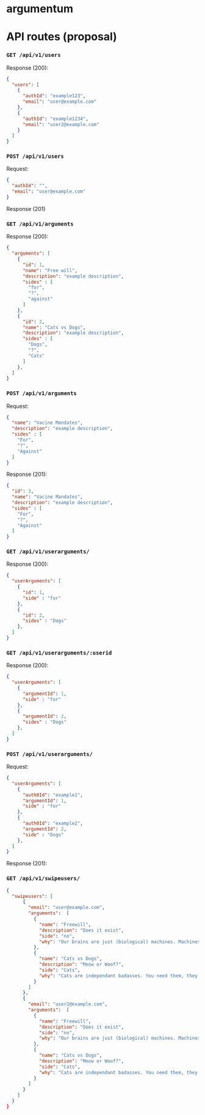 # argumentum

# API routes (proposal)

### `GET /api/v1/users`

Response (200):

```json
{
  "users": [
    {
      "authId": "example123",
      "email": "user@example.com"
    },
    {
      "authId": "example1234",
      "email": "user2@example.com"
    }
  ]
}
```

### `POST /api/v1/users`

Request:

```json
{
  "authId": "",
  "email": "user@example.com"
}
```

Response (201)


### `GET /api/v1/arguments`

Response (200):

```json
{
  "arguments": [
    {
      "id": 1,
      "name": "Free will",
      "description": "example description",
      "sides" : [
        "for",
        "?",
        "against"
      ]
    },
    {
      "id": 2,
      "name": "Cats vs Dogs",
      "description": "example description",
      "sides" : [
        "Dogs",
        "?",
        "Cats"
      ]
    },
  ]
}
```

### `POST /api/v1/arguments`

Request:

```json
{
  "name": "Vacine Mandates",
  "description": "example description",
  "sides" : [
    "For",
    "?",
    "Against"
  ]
}
```

Response (201):

```json
{
  "id": 3,
  "name": "Vacine Mandates",
  "description": "example description",
  "sides" : [
    "For",
    "?",
    "Against"
  ]
}
```


### `GET /api/v1/userarguments/`

Response (200):

```json
{
  "userArguments": [
    {
      "id": 1,
      "side" : "for"
    },
    {
      "id": 2,
      "sides" : "Dogs"
    },
  ]
}
```



### `GET /api/v1/userarguments/:userid`

Response (200):

```json
{
  "userArguments": [
    {
      "argumentId": 1,
      "side" : "for"
    },
    {
      "argumentId": 2,
      "sides" : "Dogs"
    },
  ]
}
```


### `POST /api/v1/userarguments/`

Request:

```json
{
  "userArguments": [
    {
      "auth0Id": "example1",
      "argumentId": 1,
      "side" : "for"
    },
    {
      "auth0Id": "example2",
      "argumentId": 2,
      "side" : "Dogs"
    },
  ]
}
```

Response (201):

### `GET /api/v1/swipeusers/`

```json
{
  "swipeusers": [
      {
        "email": "user@example.com",
        "arguments":  [
          {
            "name": "Freewill",
            "description": "Does it exist",
            "side": "no",
            "why": "Our brains are just (biological) machines. Machines don't have freewill."
          },
          {
            "name": "Cats vs Dogs",
            "description": "Meow or Woof?",
            "side": "Cats",
            "why": "Cats are independant badasses. You need them, they don't need you."
          }
        ]
      },
      {
        "email": "user2@example.com",
        "arguments":  [
          {
            "name": "Freewill",
            "description": "Does it exist",
            "side": "no",
            "why": "Our brains are just (biological) machines. Machines don't have freewill."
          },
          {
            "name": "Cats vs Dogs",
            "description": "Meow or Woof?",
            "side": "Cats",
            "why": "Cats are independant badasses. You need them, they don't need you."
          }
        ]
      }
    ]
  }
}